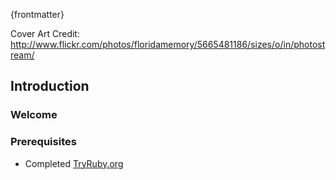 {frontmatter}

Cover Art Credit: http://www.flickr.com/photos/floridamemory/5665481186/sizes/o/in/photostream/

## Introduction 

### Welcome

### Prerequisites
* Completed [TryRuby.org](http://tryruby.org)
